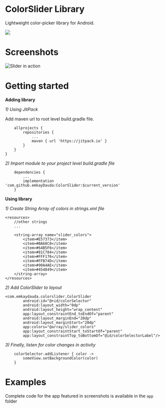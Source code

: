ColorSlider Library
=====================

Lightweight color-picker library for Android.

[![](https://jitpack.io/v/emkayDauda/ColorSlider.svg)](https://jitpack.io/#emkayDauda/ColorSlider)



Screenshots
=====================

![Slider in action](https://docs.google.com/uc?export=download&id=1V4dkOnsWjn9Fc8FNiI1pbXUgvjV-cMoZ)

Getting started
=====================

**Adding library**

_1) Using JitPack_

Add maven url to root level build.gradle file.

```
    allprojects {
    	repositories {
    		...
    		maven { url 'https://jitpack.io' }
    	}
    }
}
```

_2) Import module to your project level build.gradle file_

```
	dependencies {
	    ...
	    implementation 'com.github.emkayDauda:ColorSlider:$current_version'
	}

```

**Using library**

_1) Create String Array of colors in strings.xml file_

```
<resources>
    //other strings
    ...

    <string-array name="slider_colors">
        <item>#E57373</item>
        <item>#BA68C8</item>
        <item>#64B5F6</item>
        <item>#81C784</item>
        <item>#FFF176</item>
        <item>#FFB74D</item>
        <item>#90A4AE</item>
        <item>#454849</item>
    </string-array>
</resources>

```

_2) Add ColorSlider to layout_

```
<com.emkaydauda.colorslider.ColorSlider
        android:id="@+id/colorSelector"
        android:layout_width="0dp"
        android:layout_height="wrap_content"
        app:layout_constraintEnd_toEndOf="parent"
        android:layout_marginEnd="20dp"
        android:layout_marginStart="20dp"
        app:colors="@array/slider_colors"
        app:layout_constraintStart_toStartOf="parent"
        app:layout_constraintTop_toBottomOf="@id/colorSelectorLabel"/>
```

_3) Finally, listen for color changes in activity_

```
    colorSelector.addListener { color ->
        someView.setBackgroundColor(color)
    }
```

Examples
=====================

Complete code for the app featured in screenshots is available in the `app` folder

